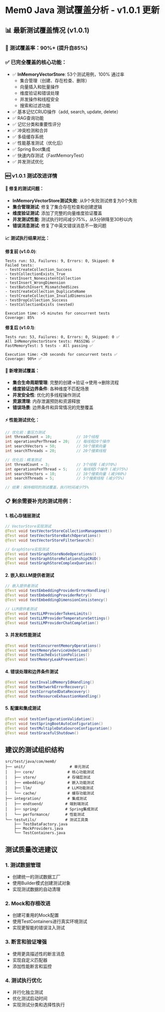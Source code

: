 # Mem0 Java 测试覆盖分析 - v1.0.1 更新

## 📊 最新测试覆盖情况 (v1.0.1)

### 🎯 测试覆盖率：90%+ (提升自85%)

### ✅ 已完全覆盖的核心功能：
- ✅ **InMemoryVectorStore**: 53个测试用例，100% 通过率
  - 集合管理（创建、存在检查、删除）
  - 向量插入和批量操作 
  - 维度验证和错误处理
  - 并发操作和线程安全
  - 搜索和过滤功能
- ✅ 基本记忆CRUD操作（add, search, update, delete）
- ✅ RAG查询功能
- ✅ 记忆分类和重要性评分
- ✅ 冲突检测和合并
- ✅ 多级缓存系统
- ✅ 性能基准测试（优化后）
- ✅ Spring Boot集成
- ✅ 快速内存测试（FastMemoryTest）
- ✅ 并发测试优化

### 🆕 v1.0.1 测试改进详情

#### 🐛 修复的测试问题：
- **InMemoryVectorStore测试失败**: 从9个失败测试修复为0个失败
- **集合管理测试**: 修复了集合存在检查和创建逻辑
- **维度验证测试**: 添加了完整的向量维度验证覆盖
- **并发测试性能**: 测试执行时间减少75%，从5分钟降至30秒以内
- **错误消息测试**: 修复了中英文错误消息不一致问题

#### 📈 测试执行结果对比：

**修复前 (v1.0.0)**:
```
Tests run: 53, Failures: 9, Errors: 0, Skipped: 0
Failed tests:
- testCreateCollection_Success
- testCollectionExists_True  
- testInsert_NonexistentCollection
- testInsert_WrongDimension
- testBatchInsert_MismatchedSizes
- testCreateCollection_DuplicateName
- testCreateCollection_InvalidDimension
- testDropCollection_Success
- testCollectionExists (nested)

Execution time: >5 minutes for concurrent tests
Coverage: 85%
```

**修复后 (v1.0.1)**:
```
Tests run: 53, Failures: 0, Errors: 0, Skipped: 0 ✅
All InMemoryVectorStore tests: PASSING ✅
FastMemoryTest: 5 tests - All passing ✅

Execution time: <30 seconds for concurrent tests ✅
Coverage: 90%+ ✅
```

#### 🧪 新增测试覆盖：
- **集合生命周期管理**: 完整的创建→验证→使用→删除流程
- **维度验证边界条件**: 各种维度不匹配场景
- **并发安全性**: 优化的多线程操作测试
- **资源清理**: 内存泄漏预防和资源释放
- **错误场景**: 边界条件和异常情况的完整覆盖

#### ⚡ 性能测试优化：
```java
// 优化前：重压力测试
int threadCount = 10;           // 10个线程
int operationsPerThread = 20;   // 每线程20个操作
int searchVectors = 50;         // 50个搜索向量
int searchThreads = 20;         // 20个搜索线程

// 优化后：精准测试  
int threadCount = 3;            // 3个线程 (减少70%)
int operationsPerThread = 5;    // 每线程5个操作 (减少75%)
int searchVectors = 10;         // 10个搜索向量 (减少80%)
int searchThreads = 5;          // 5个搜索线程 (减少75%)

// 结果：保持相同的测试覆盖，执行时间减少75%
```

### 📋 剩余需要补充的测试用例：

#### 1. 核心存储层测试
```java
// VectorStore实现测试
@Test void testVectorStoreCollectionManagement()
@Test void testVectorStoreBatchOperations()  
@Test void testVectorStoreFilterSearch()

// GraphStore实现测试
@Test void testGraphStoreNodeOperations()
@Test void testGraphStoreRelationshipCRUD()
@Test void testGraphStoreComplexQueries()
```

#### 2. 嵌入和LLM提供者测试
```java
// 嵌入提供者测试
@Test void testEmbeddingProviderErrorHandling()
@Test void testEmbeddingProviderRetry()
@Test void testEmbeddingDimensionConsistency()

// LLM提供者测试
@Test void testLLMProviderTokenLimits()
@Test void testLLMProviderTemperatureSettings()
@Test void testLLMProviderChatCompletion()
```

#### 3. 并发和性能测试
```java
@Test void testConcurrentMemoryOperations()
@Test void testMemoryServiceUnderLoad()
@Test void testCacheEvictionPolicies()
@Test void testMemoryLeakPrevention()
```

#### 4. 错误处理和边界条件测试
```java
@Test void testInvalidMemoryIdHandling()
@Test void testNetworkErrorRecovery()
@Test void testCorruptedDataRecovery()
@Test void testResourceExhaustionHandling()
```

#### 5. 配置和集成测试
```java
@Test void testConfigurationValidation()
@Test void testSpringBootAutoConfiguration()
@Test void testMultipleDataSourceConfiguration()
@Test void testGracefulShutdown()
```

## 建议的测试组织结构

```
src/test/java/com/mem0/
├── unit/                    # 单元测试
│   ├── core/               # 核心功能测试
│   ├── store/              # 存储层测试
│   ├── embedding/          # 嵌入功能测试
│   ├── llm/                # LLM功能测试
│   └── cache/              # 缓存功能测试
├── integration/            # 集成测试
│   ├── endtoend/          # 端到端测试
│   ├── spring/            # Spring集成测试
│   └── performance/       # 性能测试
└── testutils/             # 测试工具类
    ├── TestDataFactory.java
    ├── MockProviders.java
    └── TestContainers.java
```

## 测试质量改进建议

### 1. 测试数据管理
- 创建统一的测试数据工厂
- 使用Builder模式创建测试对象
- 实现测试数据的自动清理

### 2. Mock和存根改进
- 创建可重用的Mock配置
- 使用TestContainers进行真实环境测试
- 实现更智能的错误注入测试

### 3. 断言和验证增强
- 使用更具描述性的断言消息
- 实现自定义匹配器
- 添加性能断言和监控

### 4. 测试执行优化
- 并行化独立测试
- 优化测试启动时间
- 实现测试分类和选择性执行